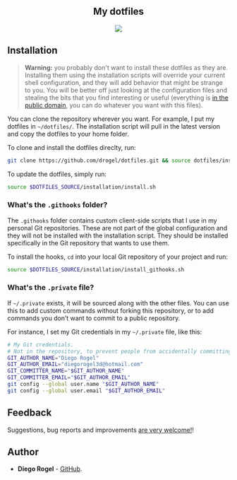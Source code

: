 <h2 align="center">My dotfiles</h2>
<p align="center">
  <img src="https://i.imgur.com/bIYCrP4.png">
</p>

## Installation

> **Warning:** you probably don't want to install these dotfiles as they are. Installing them using the installation scripts will override your current shell configuration, and they will add behavior that might be strange to you. You will be better off just looking at the configuration files and stealing the bits that you find interesting or useful (everything is [in the public domain](./LICENSE.md), you can do whatever you want with this files).

You can clone the repository wherever you want. For example, I put my dotfiles in `~/dotfiles/`. The installation script will pull in the latest version and copy the dotfiles to your home folder.

To clone and install the dotfiles direclty, run:

```bash
git clone https://github.com/drogel/dotfiles.git && source dotfiles/installation/install.sh
```

To update the dotfiles, simply run:

```bash
source $DOTFILES_SOURCE/installation/install.sh
```

### What's the `.githooks` folder?

The `.githooks` folder contains custom client-side scripts that I use in my personal Git repositories. These are not part of the global configuration and they will not be installed with the installation script. They should be installed specifically in the Git repository that wants to use them.

To install the hooks, `cd` into your local Git repository of your project and run:

```bash
source $DOTFILES_SOURCE/installation/install_githooks.sh
```

### What's the `.private` file?

If `~/.private` exists, it will be sourced along with the other files. You can use this to add custom commands without forking this repository, or to add commands you don’t want to commit to a public repository.

For instance, I set my Git credentials in my `~/.private` file, like this:

```bash
# My Git credentials.
# Not in the repository, to prevent people from accidentally committing under my name.
GIT_AUTHOR_NAME="Diego Rogel"
GIT_AUTHOR_EMAIL="diegorogel3d@hotmail.com"
GIT_COMMITTER_NAME="$GIT_AUTHOR_NAME"
GIT_COMMITTER_EMAIL="$GIT_AUTHOR_EMAIL"
git config --global user.name "$GIT_AUTHOR_NAME"
git config --global user.email "$GIT_AUTHOR_EMAIL"
```

## Feedback

Suggestions, bug reports and improvements [are very welcome!](https://github.com/drogel/dotfiles/issues)!

## Author

- **Diego Rogel** - [GitHub](https://github.com/drogel).
